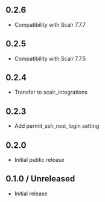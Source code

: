 ## 0.2.6
* Compatibility with Scalr 7.7.7

## 0.2.5
* Compatibility with Scalr 7.7.5

## 0.2.4
* Transfer to scalr_integrations

## 0.2.3
* Add permit_ssh_root_login setting

## 0.2.0
* Initial public release

## 0.1.0 / Unreleased

* Initial release
